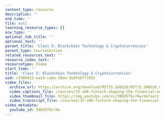 ```yaml
---
content_type: resource
description: ''
end_time: ''
file: null
learning_resource_types: []
ocw_type: ''
optional_tab_title: ''
optional_text: ''
parent_title: 'Class 5: Blockchain Technology & Cryptocurrencies'
parent_type: CourseSection
related_resources_text: ''
resource_index_text: ''
resourcetype: Video
start_time: ''
title: 'Class 5: Blockchain Technology & Cryptocurrencies'
uid: c5486815-ea14-cabe-20ee-3edfebf71032
video_files:
  archive_url: https://archive.org/download/MIT15.S08S20/MIT15_S08S20_Class05_300k.mp4
  video_captions_file: /courses/15-s08-fintech-shaping-the-financial-world-spring-2020/fbc428f65f2f5fcb82c428605e2e4045_59Dd5T6crKw.vtt
  video_thumbnail_file: https://img.youtube.com/vi/59Dd5T6crKw/default.jpg
  video_transcript_file: /courses/15-s08-fintech-shaping-the-financial-world-spring-2020/fc9e44f210120f4c131c5c348b1dc8ea_59Dd5T6crKw.pdf
video_metadata:
  youtube_id: 59Dd5T6crKw
---
```

